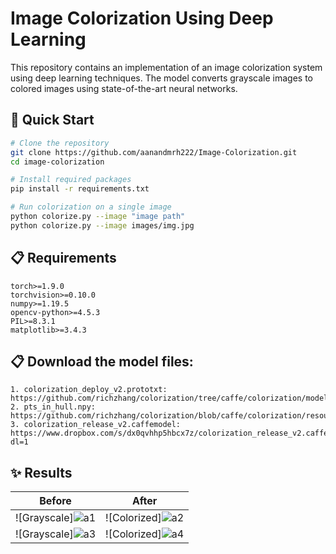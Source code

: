 # Image Colorization Using Deep Learning

This repository contains an implementation of an image colorization system using deep learning techniques. The model converts grayscale images to colored images using state-of-the-art neural networks.

## 🚀 Quick Start

```bash
# Clone the repository
git clone https://github.com/aanandmrh222/Image-Colorization.git
cd image-colorization

# Install required packages
pip install -r requirements.txt

# Run colorization on a single image
python colorize.py --image "image path"
python colorize.py --image images/img.jpg
```

## 📋 Requirements

```
torch>=1.9.0
torchvision>=0.10.0
numpy>=1.19.5
opencv-python>=4.5.3
PIL>=8.3.1
matplotlib>=3.4.3
```


## 📋 Download the model files: 

```
1. colorization_deploy_v2.prototxt:    https://github.com/richzhang/colorization/tree/caffe/colorization/models
2. pts_in_hull.npy:        https://github.com/richzhang/colorization/blob/caffe/colorization/resources/pts_in_hull.npy
3. colorization_release_v2.caffemodel: https://www.dropbox.com/s/dx0qvhhp5hbcx7z/colorization_release_v2.caffemodel?dl=1
```


## ✨ Results

Before | After
:-------------------------:|:-------------------------:
![Grayscale]![a1](https://github.com/user-attachments/assets/c9f4d4ec-de83-4c19-8a5c-83946b902a18) | ![Colorized]![a2](https://github.com/user-attachments/assets/95208f16-d755-4861-8adc-eedb3017f614)
![Grayscale]![a3](https://github.com/user-attachments/assets/75a0f49b-3181-4b17-83e2-d71eaad11dbc) | ![Colorized]![a4](https://github.com/user-attachments/assets/ac2faff9-99e3-4583-a764-2b2d5e6ab548)
